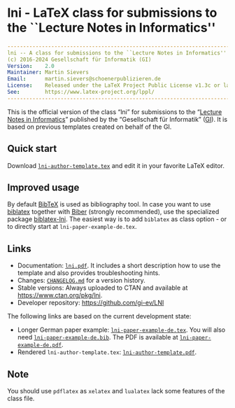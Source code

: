 # lni - LaTeX class for submissions to the ``Lecture Notes in Informatics''

```yaml
----------------------------------------------------------------------------
lni -- A class for submissions to the ``Lecture Notes in Informatics''
(c) 2016-2024 Gesellschaft für Informatik (GI)
Version:    2.0
Maintainer: Martin Sievers
Email:      martin.sievers@schoenerpublizieren.de
License:    Released under the LaTeX Project Public License v1.3c or later
See:        https://www.latex-project.org/lppl/
----------------------------------------------------------------------------
```

This is the official version of the class “lni” for submissions to the
“[Lecture Notes in Informatics]” published by the “Gesellschaft für Informatik”
([GI]).
It is based on previous templates created on behalf of the GI.

## Quick start

Download [`lni-author-template.tex`](https://github.com/gi-ev/LNI/blob/main/lni-author-template.tex) and edit it in your favorite LaTeX editor.

## Improved usage

By default [BibTeX](https://www.ctan.org/pkg/bibtex) is used as bibliography tool.
In case you want to use [biblatex](https://www.ctan.org/pkg/biblatex) together with [Biber](https://www.ctan.org/pkg/biber) (strongly recommended), use the specialized package [biblatex-lni](https://ctan.org/pkg/biblatex-lni).
The easiest way is to add `biblatex` as class option - or to directly start at `lni-paper-example-de.tex`.

## Links

- Documentation: [`lni.pdf`](https://gi-ev.github.io/LNI/lni.pdf). It includes a short description how to use the template and also provides troubleshooting hints.
- Changes: [`CHANGELOG.md`](https://github.com/gi-ev/LNI/blob/main/CHANGELOG.md#changelog) for a version history.
- Stable versions: Always uploaded to CTAN and available at <https://www.ctan.org/pkg/lni>.
- Developer repository: <https://github.com/gi-ev/LNI>

The following links are based on the current development state:

- Longer German paper example: [`lni-paper-example-de.tex`](https://github.com/gi-ev/LNI/blob/main/lni-paper-example-de.tex).
  You will also need [`lni-paper-example-de.bib`](https://github.com/gi-ev/LNI/blob/main/lni-paper-example-de.bib).
  The PDF is available at [`lni-paper-example-de.pdf`](https://gi-ev.github.io/LNI/lni-paper-example-de.pdf).
- Rendered `lni-author-template.tex`: [`lni-author-template.pdf`](https://gi-ev.github.io/LNI/lni-author-template.pdf).

## Note

You should use `pdflatex` as `xelatex` and `lualatex` lack some features of the class file.

[GI]: https://gi.de/
[Lecture Notes in Informatics]: https://gi.de/service/publikationen/lni
